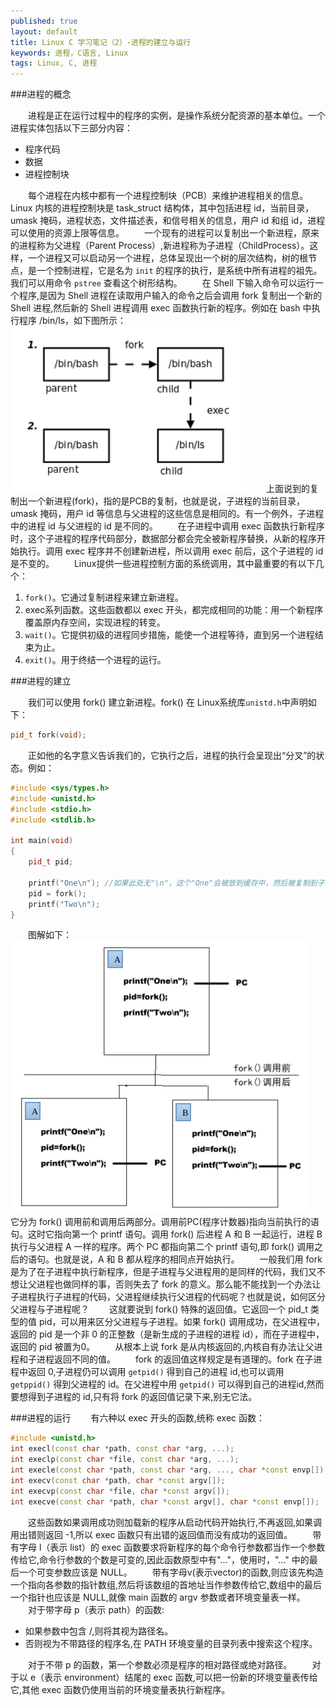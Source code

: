 ```yaml
---
published: true
layout: default
title: Linux C 学习笔记（2）-进程的建立与运行
keywords: 进程，C语言, Linux
tags: Linux, C, 进程
---
```


###进程的概念

　　进程是正在运行过程中的程序的实例，是操作系统分配资源的基本单位。一个进程实体包括以下三部分内容：

* 程序代码
* 数据
* 进程控制块

　　每个进程在内核中都有一个进程控制块（PCB）来维护进程相关的信息。Linux 内核的进程控制块是 task_struct 结构体，其中包括进程 id，当前目录，umask 掩码，进程状态，文件描述表，和信号相关的信息，用户 id 和组 id，进程可以使用的资源上限等信息。
　　一个现有的进程可以复制出一个新进程，原来的进程称为父进程（Parent Process）,新进程称为子进程（ChildProcess）。这样，一个进程又可以启动另一个进程，总体呈现出一个树的层次结构，树的根节点，是一个控制进程，它是名为 `init` 的程序的执行，是系统中所有进程的祖先。我们可以用命令 `pstree` 查看这个树形结构。
　　在 Shell 下输入命令可以运行一个程序,是因为 Shell 进程在读取用户输入的命令之后会调用 fork 复制出一个新的Shell 进程,然后新的 Shell 进程调用 exec 函数执行新的程序。例如在 bash 中执行程序 /bin/ls，如下图所示：
　　![block](/images/post/shell_fork.png "shell fork")
　　上面说到的复制出一个新进程(fork)，指的是PCB的复制，也就是说，子进程的当前目录，umask 掩码，用户 id 等信息与父进程的这些信息是相同的。有一个例外，子进程中的进程 id 与父进程的 id 是不同的。
　　在子进程中调用 exec 函数执行新程序时，这个子进程的程序代码部分，数据部分都会完全被新程序替换，从新的程序开始执行。调用 exec 程序并不创建新进程，所以调用 exec 前后，这个子进程的 id 是不变的。
　　Linux提供一些进程控制方面的系统调用，其中最重要的有以下几个：

1. `fork()`。它通过复制进程来建立新进程。
2. exec系列函数。这些函数都以 exec 开头，都完成相同的功能：用一个新程序覆盖原内存空间，实现进程的转变。
3. `wait()`。它提供初级的进程同步措施，能使一个进程等待，直到另一个进程结束为止。
4. `exit()`。用于终结一个进程的运行。 


###进程的建立

　　我们可以使用 fork() 建立新进程。fork() 在 Linux系统库`unistd.h`中声明如下：

```cpp
pid_t fork(void);
```

　　正如他的名字意义告诉我们的，它执行之后，进程的执行会呈现出“分叉”的状态。例如：

```cpp
#include <sys/types.h>
#include <unistd.h>
#include <stdio.h>
#include <stdlib.h>

int main(void)
{
	pid_t pid;

	printf("One\n"); //如果此处无"\n"，这个"One"会被放到缓存中，然后被复制到子进程空间，最终运行结果会多输出一个"One"
	pid = fork();
	printf("Two\n");
}
```

　　图解如下：
	![block](/images/post/fork_before_after.png "fork before and after")
　　它分为 fork() 调用前和调用后两部分。调用前PC(程序计数器)指向当前执行的语句。这时它指向第一个 printf 语句。调用 fork() 后进程 A 和 B 一起运行，进程 B 执行与父进程 A 一样的程序。两个 PC 都指向第二个 printf 语句,即 fork() 调用之后的语句。也就是说，A 和 B 都从程序的相同点开始执行。
　　一般我们用 fork 是为了在子进程中执行新程序，但是子进程与父进程用的是同样的代码，我们又不想让父进程也做同样的事，否则失去了 fork 的意义。那么能不能找到一个办法让子进程执行子进程的代码，父进程继续执行父进程的代码呢？也就是说，如何区分父进程与子进程呢？
　　这就要说到 fork() 特殊的返回值。它返回一个 pid_t 类型的值 pid，可以用来区分父进程与子进程。如果 fork() 调用成功，在父进程中，返回的 pid 是一个非 0 的正整数（是新生成的子进程的进程 id），而在子进程中，返回的 pid 被置为0。
　　从根本上说 fork 是从内核返回的,内核自有办法让父进程和子进程返回不同的值。
　　fork 的返回值这样规定是有道理的。fork 在子进程中返回 0,子进程仍可以调用 `getpid()` 得到自己的进程 id,也可以调用 `getppid()` 得到父进程的 id。在父进程中用 `getpid()` 可以得到自己的进程id,然而要想得到子进程的 id,只有将 fork 的返回值记录下来,别无它法。

###进程的运行
　　有六种以 exec 开头的函数,统称 exec 函数：

```cpp
#include <unistd.h>
int execl(const char *path, const char *arg, ...);
int execlp(const char *file, const char *arg, ...);
int execle(const char *path, const char *arg, ..., char *const envp[]);
int execv(const char *path, char *const argv[]);
int execvp(const char *file, char *const argv[]);
int execve(const char *path, char *const argv[], char *const envp[]);
```

　　这些函数如果调用成功则加载新的程序从启动代码开始执行,不再返回,如果调用出错则返回 -1,所以 exec 函数只有出错的返回值而没有成功的返回值。
　　带有字母 l（表示 list）的 exec 函数要求将新程序的每个命令行参数都当作一个参数传给它,命令行参数的个数是可变的,因此函数原型中有"..."，使用时，"..." 中的最后一个可变参数应该是 NULL。
　　带有字母v(表示vector)的函数,则应该先构造一个指向各参数的指针数组,然后将该数组的首地址当作参数传给它,数组中的最后一个指针也应该是 NULL,就像 main 函数的 argv 参数或者环境变量表一样。
　　对于带字母 p（表示 path）的函数:

* 如果参数中包含 /,则将其视为路径名。
* 否则视为不带路径的程序名,在 PATH 环境变量的目录列表中搜索这个程序。

　　对于不带 p 的函数，第一个参数必须是程序的相对路径或绝对路径。
　　对于以 e（表示 environment）结尾的 exec 函数,可以把一份新的环境变量表传给它,其他 exec 函数仍使用当前的环境变量表执行新程序。



